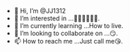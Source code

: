 - 👋 Hi, I’m @JJ1312
- 👀 I’m interested in ...🥵🥵🤑🙄😘😁.
- 🌱 I’m currently learning ...How to live.
- 💞️ I’m looking to collaborate on ...😏.
- 📫 How to reach me ...Just call me😘. 

<!---
JJ1312/JJ1312 is a ✨ special ✨ repository because its `README.md` (this file) appears on your GitHub profile.
You can click the Preview link to take a look at your changes.
--->

